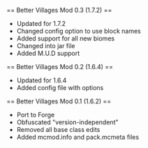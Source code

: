 == Better Villages Mod 0.3 (1.7.2) ==
* Updated for 1.7.2
* Changed config option to use block names
* Added support for all new biomes
* Changed into jar file
* Added M.U.D support

== Better Villages Mod 0.2 (1.6.4) ==
* Updated for 1.6.4
* Added config file with options

== Better Villages Mod 0.1 (1.6.2) ==
* Port to Forge
* Obfuscated "version-independent"
* Removed all base class edits
* Added mcmod.info and pack.mcmeta files